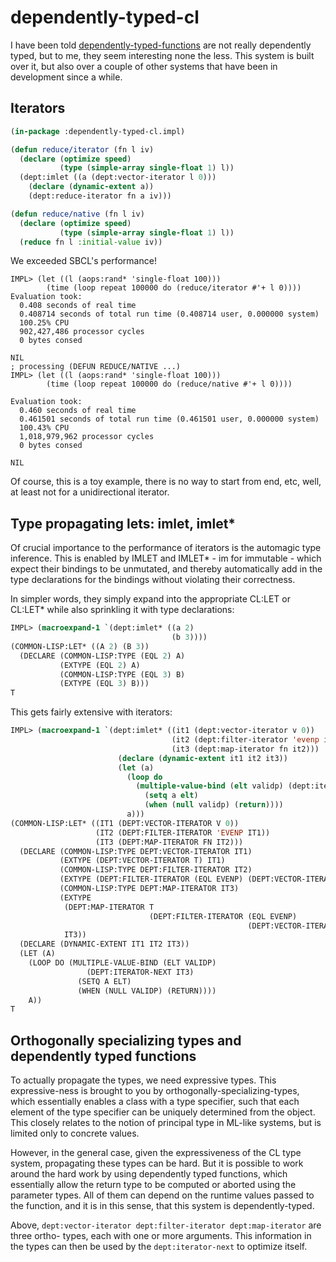 # dependently-typed-cl

I have been told [dependently-typed-functions](https://github.com/digikar99/dependently-typed-functions) are not really dependently typed, but to me, they seem interesting none the less. This system is built over it, but also over a couple of other systems that have been in development since a while.

## Iterators

```lisp
(in-package :dependently-typed-cl.impl)

(defun reduce/iterator (fn l iv)
  (declare (optimize speed)
           (type (simple-array single-float 1) l))
  (dept:imlet ((a (dept:vector-iterator l 0)))
    (declare (dynamic-extent a))
    (dept:reduce-iterator fn a iv)))

(defun reduce/native (fn l iv)
  (declare (optimize speed)
           (type (simple-array single-float 1) l))
  (reduce fn l :initial-value iv))
```

We exceeded SBCL's performance!

```
IMPL> (let ((l (aops:rand* 'single-float 100)))
        (time (loop repeat 100000 do (reduce/iterator #'+ l 0))))
Evaluation took:
  0.408 seconds of real time
  0.408714 seconds of total run time (0.408714 user, 0.000000 system)
  100.25% CPU
  902,427,486 processor cycles
  0 bytes consed
  
NIL
; processing (DEFUN REDUCE/NATIVE ...)
IMPL> (let ((l (aops:rand* 'single-float 100)))
        (time (loop repeat 100000 do (reduce/native #'+ l 0))))

Evaluation took:
  0.460 seconds of real time
  0.461501 seconds of total run time (0.461501 user, 0.000000 system)
  100.43% CPU
  1,018,979,962 processor cycles
  0 bytes consed
  
NIL
```

Of course, this is a toy example, there is no way to start from end, etc, well, at least not for a unidirectional iterator.

## Type propagating lets: imlet, imlet*

Of crucial importance to the performance of iterators is the automagic type inference. This is enabled by IMLET and IMLET* - im for immutable - which expect their bindings to be unmutated,
and thereby automatically add in the type declarations for the bindings without violating their correctness.

In simpler words, they simply expand into the appropriate CL:LET or CL:LET* while also sprinkling it with type declarations:

```lisp
IMPL> (macroexpand-1 `(dept:imlet* ((a 2)
                                    (b 3))))
(COMMON-LISP:LET* ((A 2) (B 3))
  (DECLARE (COMMON-LISP:TYPE (EQL 2) A)
           (EXTYPE (EQL 2) A)
           (COMMON-LISP:TYPE (EQL 3) B)
           (EXTYPE (EQL 3) B)))
T
```

This gets fairly extensive with iterators:

```lisp
IMPL> (macroexpand-1 `(dept:imlet* ((it1 (dept:vector-iterator v 0))
                                    (it2 (dept:filter-iterator 'evenp it1))
                                    (it3 (dept:map-iterator fn it2)))
                        (declare (dynamic-extent it1 it2 it3))
                        (let (a)
                          (loop do
                            (multiple-value-bind (elt validp) (dept:iterator-next it3)
                              (setq a elt)
                              (when (null validp) (return))))
                          a)))
(COMMON-LISP:LET* ((IT1 (DEPT:VECTOR-ITERATOR V 0))
                   (IT2 (DEPT:FILTER-ITERATOR 'EVENP IT1))
                   (IT3 (DEPT:MAP-ITERATOR FN IT2)))
  (DECLARE (COMMON-LISP:TYPE DEPT:VECTOR-ITERATOR IT1)
           (EXTYPE (DEPT:VECTOR-ITERATOR T) IT1)
           (COMMON-LISP:TYPE DEPT:FILTER-ITERATOR IT2)
           (EXTYPE (DEPT:FILTER-ITERATOR (EQL EVENP) (DEPT:VECTOR-ITERATOR T)) IT2)
           (COMMON-LISP:TYPE DEPT:MAP-ITERATOR IT3)
           (EXTYPE
            (DEPT:MAP-ITERATOR T
                               (DEPT:FILTER-ITERATOR (EQL EVENP)
                                                     (DEPT:VECTOR-ITERATOR T)))
            IT3))
  (DECLARE (DYNAMIC-EXTENT IT1 IT2 IT3))
  (LET (A)
    (LOOP DO (MULTIPLE-VALUE-BIND (ELT VALIDP)
                 (DEPT:ITERATOR-NEXT IT3)
               (SETQ A ELT)
               (WHEN (NULL VALIDP) (RETURN))))
    A))
T
```

## Orthogonally specializing types and dependently typed functions

To actually propagate the types, we need expressive types. This expressive-ness is brought to you by orthogonally-specializing-types, which essentially enables a class with a type specifier, such that each element of the type specifier can be uniquely determined from the object. This closely relates to the notion of principal type in ML-like systems, but is limited only to concrete values.

However, in the general case, given the expressiveness of the CL type system, propagating these types can be hard. But it is possible to work around the hard work by using dependently typed functions, which essentially allow the return type to be computed or aborted using the parameter types. All of them can depend on the runtime values passed to the function, and it is in this sense, that this system is dependently-typed.

Above, `dept:vector-iterator dept:filter-iterator dept:map-iterator` are three ortho- types, each with one or more arguments. This information in the types can then be used by the `dept:iterator-next` to optimize itself.
